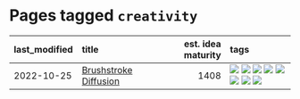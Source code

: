 # Pages tagged `creativity`

|last_modified|title|est. idea maturity|tags
|:---|:---|---:|:---|
|2022-10-25|[Brushstroke Diffusion](../brushstroke-diffusion.md)|1408|[![](https://img.shields.io/badge/tag-artisticstyletransfer-48fb29)](../tags/artisticstyletransfer.md) [![](https://img.shields.io/badge/tag-creativity-4db4d2)](../tags/creativity.md) [![](https://img.shields.io/badge/tag-deepgenerativemodeling-12eec5)](../tags/deepgenerativemodeling.md) [![](https://img.shields.io/badge/tag-experimental-6a156e)](../tags/experimental.md) [![](https://img.shields.io/badge/tag-imageprocessing-ea1833)](../tags/imageprocessing.md) [![](https://img.shields.io/badge/tag-modeltraining-f14da)](../tags/modeltraining.md) [![](https://img.shields.io/badge/tag-painting-1043a5)](../tags/painting.md) [![](https://img.shields.io/badge/tag-wip-eac1b9)](../tags/wip.md)|